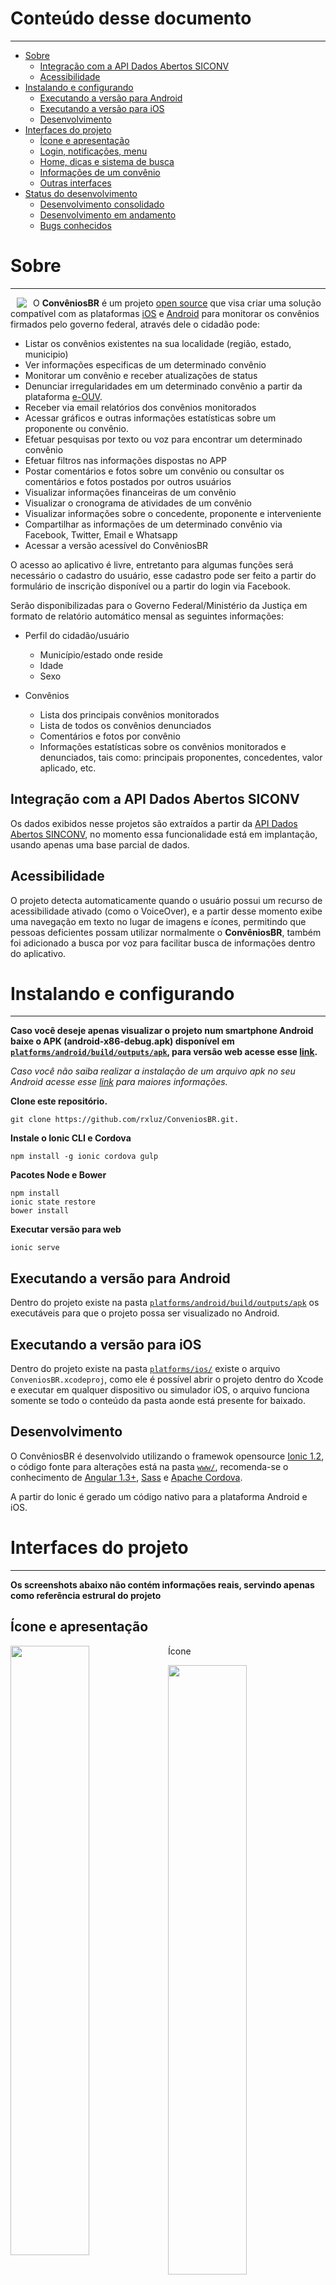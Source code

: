 # Conteúdo desse documento
--------
* [Sobre](https://github.com/rxluz/ConveniosBR#sobre)
	* [Integração com a API Dados Abertos SICONV](https://github.com/rxluz/ConveniosBR#integração-com-a-api-dados-abertos-siconv)
	* [Acessibilidade](https://github.com/rxluz/ConveniosBR#acessibilidade)
* [Instalando e configurando](https://github.com/rxluz/ConveniosBR#instalando-e-configurando)
	* [Executando a versão para Android](https://github.com/rxluz/ConveniosBR#executando-a-versão-para-android)
	* [Executando a versão para iOS](https://github.com/rxluz/ConveniosBR#executando-a-versão-para-ios)
	* [Desenvolvimento](https://github.com/rxluz/ConveniosBR#desenvolvimento)
* [Interfaces do projeto](https://github.com/rxluz/ConveniosBR#interfaces-do-projeto)
	* [Ícone e apresentação](https://github.com/rxluz/ConveniosBR#Ícone-e-apresentação)
	* [Login, notificações, menu](https://github.com/rxluz/ConveniosBR#login-notificações-menu)
	* [Home, dicas e sistema de busca](https://github.com/rxluz/ConveniosBR#home-dicas-e-sistema-de-busca)
	* [Informações de um convênio](https://github.com/rxluz/ConveniosBR#informações-de-um-convênio)
	* [Outras interfaces](https://github.com/rxluz/ConveniosBR#outras-interfaces)
* [Status do desenvolvimento](https://github.com/rxluz/ConveniosBR#desenvolvimento-consolidado)
	* [Desenvolvimento consolidado](https://github.com/rxluz/ConveniosBR#desenvolvimento-consolidado)
	* [Desenvolvimento em andamento](https://github.com/rxluz/ConveniosBR#desenvolvimento-em-andamento)
	* [Bugs conhecidos](https://github.com/rxluz/ConveniosBR#bugs-conhecidos)

# Sobre
--------
<img align=left hspace=10 src="https://github.com/rxluz/ConveniosBR/raw/master/resources/ios/icon/icon-72%402x.png"></img>

O **ConvêniosBR** é um projeto [open source](https://github.com/rxluz/ConveniosBR/blob/master/LICENSE.md) que visa criar uma solução compatível com as plataformas [iOS](https://github.com/rxluz/ConveniosBR/tree/master/platforms/ios) e [Android](https://github.com/rxluz/ConveniosBR/tree/master/platforms/android/build/outputs/apk) para monitorar os convênios firmados pelo governo federal, através dele o cidadão pode:

 * Listar os convênios existentes na sua localidade (região, estado, municipio)
 * Ver informações especificas de um determinado convênio
 * Monitorar um convênio e receber atualizações de status
 * Denunciar irregularidades em um determinado convênio a partir da plataforma [e-OUV](https://sistema.ouvidorias.gov.br/publico/Manifestacao/RegistrarManifestacao.aspx).
 * Receber via email relatórios dos convênios monitorados
 * Acessar gráficos e outras informações estatísticas sobre um proponente ou convênio.
 * Efetuar pesquisas por texto ou voz para encontrar um determinado convênio
 * Efetuar filtros nas informações dispostas no APP
 * Postar comentários e fotos sobre um convênio ou consultar os comentários e fotos postados por outros usuários
 * Visualizar informações financeiras de um convênio
 * Visualizar o cronograma de atividades de um convênio
 * Visualizar informações sobre o concedente, proponente e interveniente
 * Compartilhar as informações de um determinado convênio via Facebook, Twitter, Email e Whatsapp
 * Acessar a versão acessível do ConvêniosBR

O acesso ao aplicativo é livre, entretanto para algumas funções será necessário o cadastro do usuário, esse cadastro pode ser feito a partir do formulário de inscrição disponível ou a partir do login via Facebook.

Serão disponibilizadas para o Governo Federal/Ministério da Justiça em formato de relatório automático mensal as seguintes informações:

* Perfil do cidadão/usuário
	* Município/estado onde reside
	* Idade
	* Sexo

* Convênios
	* Lista dos principais convênios monitorados
	* Lista de todos os convênios denunciados
	* Comentários e fotos por convênio
	* Informações estatísticas sobre os convênios monitorados e denunciados, tais como: principais proponentes, concedentes, valor aplicado, etc.

## Integração com a API Dados Abertos SICONV

Os dados exibidos nesse projetos são extraídos a partir da [API Dados Abertos SINCONV](http://api.convenios.gov.br/siconv/doc/), no momento essa funcionalidade está em implantação, usando apenas uma base parcial de dados.

## Acessibilidade
O projeto detecta automaticamente quando o usuário possui um recurso de acessibilidade ativado (como o VoiceOver), e a partir desse momento exibe uma navegação em texto no lugar de imagens e ícones, permitindo que pessoas deficientes possam utilizar normalmente o **ConvêniosBR**, também foi adicionado a busca por voz para facilitar busca de informações dentro do aplicativo.


# Instalando e configurando
--------------------------

**Caso você deseje apenas visualizar o projeto num smartphone Android baixe o APK (android-x86-debug.apk) disponível em [`platforms/android/build/outputs/apk`](https://github.com/rxluz/ConveniosBR/tree/master/platforms/android/build/outputs/apk), para versão web acesse esse [link](http://api.appock.co/convenios.br/www).**

*Caso você não saiba realizar a instalação de um arquivo apk no seu Android acesse esse [link](http://www.tecmundo.com.br/tutorial/51473-android-como-instalar-aplicativos-apk.htm) para maiores informações.*

**Clone este repositório.**

    git clone https://github.com/rxluz/ConveniosBR.git.


**Instale o Ionic CLI e Cordova**

    npm install -g ionic cordova gulp

**Pacotes Node e Bower**

	npm install
	ionic state restore
	bower install

**Executar versão para web**

	ionic serve


## Executando a versão para Android

Dentro do projeto existe na pasta  [`platforms/android/build/outputs/apk`](https://github.com/rxluz/ConveniosBR/tree/master/platforms/android/build/outputs/apk) os executáveis para que o projeto possa ser visualizado no Android.


## Executando a versão para iOS

Dentro do projeto existe na pasta  [`platforms/ios/`](https://github.com/rxluz/ConveniosBR/tree/master/platforms/ios) existe o arquivo `ConveniosBR.xcodeproj`, como ele é possível abrir o projeto dentro do Xcode e executar em qualquer dispositivo ou simulador iOS, o arquivo funciona somente se todo o conteúdo da pasta aonde está presente for baixado.

## Desenvolvimento

O ConvêniosBR é desenvolvido utilizando o framewok opensource [Ionic 1.2](http://ionicframework.com/), o código fonte para alterações está na pasta [`www/`](https://github.com/rxluz/ConveniosBR/tree/master/www), recomenda-se o conhecimento de [Angular 1.3+](https://angularjs.org/), [Sass](http://sass-lang.com/) e [Apache Cordova](https://cordova.apache.org/).

A partir do Ionic é gerado um código nativo para a plataforma Android e iOS.


# Interfaces do projeto
-------------------------------------
**Os screenshots abaixo não contém informações reais, servindo apenas como referência estrural do projeto**

## Ícone e apresentação
<img src="https://raw.githubusercontent.com/rxluz/ConveniosBR/master/thumbs/thumb_IMG_2662_1024.jpg" style="float: left !important;" width=50%></img>
Ícone

<img src="https://raw.githubusercontent.com/rxluz/ConveniosBR/master/thumbs/thumb_IMG_2663_1024.jpg" style="float: right !important;" width=50%></img>
Splash screen

<img src="https://raw.githubusercontent.com/rxluz/ConveniosBR/master/thumbs/thumb_IMG_2664_1024.jpg" style="float: right !important;" width=50%></img>
Apresentação 1 (onboarding)

<img src="https://raw.githubusercontent.com/rxluz/ConveniosBR/master/thumbs/thumb_IMG_2665_1024.jpg" style="float: right !important;" width=50%></img>
Apresentação 2 (onboarding)

<img src="https://raw.githubusercontent.com/rxluz/ConveniosBR/master/thumbs/thumb_IMG_2666_1024.jpg" style="float: right !important;" width=50%></img>
Apresentação 3 (onboarding)

## Login, notificações, menu

<img src="https://raw.githubusercontent.com/rxluz/ConveniosBR/master/thumbs/thumb_IMG_2667_1024.jpg" style="float: right !important;" width=50%></img>
Identificação (Login)


<img src="https://raw.githubusercontent.com/rxluz/ConveniosBR/master/thumbs/thumb_IMG_2669_1024.jpg" style="float: right !important;" width=50%></img>
Inscrição

<img src="https://raw.githubusercontent.com/rxluz/ConveniosBR/master/thumbs/thumb_IMG_2671_1024.jpg" style="float: right !important;" width=50%></img>
Sistema de notificações

<img src="https://raw.githubusercontent.com/rxluz/ConveniosBR/master/thumbs/thumb_IMG_2678_1024.jpg" style="float: right !important;" width=50%></img>
Menu de opções rápidas

<img src="https://raw.githubusercontent.com/rxluz/ConveniosBR/master/thumbs/thumb_IMG_2670_1024.jpg" style="float: right !important;" width=50%></img>
Menu deslogado

<img src="https://raw.githubusercontent.com/rxluz/ConveniosBR/master/thumbs/thumb_IMG_2672_1024.jpg" style="float: right !important;" width=50%></img>
Menu logado

<img src="https://raw.githubusercontent.com/rxluz/ConveniosBR/master/thumbs/thumb_IMG_2673_1024.jpg" style="float: right !important;" width=50%></img>
Opções do usuário

<img src="https://raw.githubusercontent.com/rxluz/ConveniosBR/master/thumbs/thumb_IMG_2674_1024.jpg" style="float: right !important;" width=50%></img>
Editar perfil

<img src="https://raw.githubusercontent.com/rxluz/ConveniosBR/master/thumbs/thumb_IMG_2675_1024.jpg" style="float: right !important;" width=50%></img>
Alterar senha

<img src="https://raw.githubusercontent.com/rxluz/ConveniosBR/master/thumbs/thumb_IMG_2676_1024.jpg" style="float: right !important;" width=50%></img>
Cancelar conta

## Home, dicas e sistema de busca
<img src="https://raw.githubusercontent.com/rxluz/ConveniosBR/master/thumbs/thumb_IMG_2677_1024.jpg" style="float: right !important;" width=50%></img>
Tela principal (home)

<img src="https://raw.githubusercontent.com/rxluz/ConveniosBR/master/thumbs/thumb_IMG_2697_1024.jpg" style="float: right !important;" width=50%></img>
Sistema de dicas

<img src="https://raw.githubusercontent.com/rxluz/ConveniosBR/master/thumbs/thumb_IMG_2679_1024.jpg" style="float: right !important;" width=50%></img>
Formulário de busca

<img src="https://raw.githubusercontent.com/rxluz/ConveniosBR/master/thumbs/thumb_IMG_2680_1024.jpg" style="float: right !important;" width=50%></img>
Busca por voz

<img src="https://raw.githubusercontent.com/rxluz/ConveniosBR/master/thumbs/thumb_IMG_2681_1024.jpg" style="float: right !important;" width=50%></img>
Resultados da busca

## Informações de um convênio
<img src="https://raw.githubusercontent.com/rxluz/ConveniosBR/master/thumbs/thumb_IMG_2683_1024.jpg" style="float: right !important;" width=50%></img>
Visualização inicial do convênio e gráfico de cronograma de gastos

<img src="https://raw.githubusercontent.com/rxluz/ConveniosBR/master/thumbs/thumb_IMG_2686_1024.jpg" style="float: right !important;" width=50%></img>
Gráfico convênios desse proponente

<img src="https://raw.githubusercontent.com/rxluz/ConveniosBR/master/thumbs/thumb_IMG_2684_1024.jpg" style="float: right !important;" width=50%></img>
Abas de concedente, proponente e interveniente e justificativa do convênio

<img src="https://raw.githubusercontent.com/rxluz/ConveniosBR/master/thumbs/thumb_IMG_2685_1024.jpg" style="float: right !important;" width=50%></img>
Principais comentários para um convênio

<img src="https://raw.githubusercontent.com/rxluz/ConveniosBR/master/thumbs/thumb_IMG_2687_1024.jpg" style="float: right !important;" width=50%></img>
Opção para denunciar um convênio

<img src="https://raw.githubusercontent.com/rxluz/ConveniosBR/master/thumbs/thumb_IMG_2688_1024.jpg" style="float: right !important;" width=50%></img>
Informações financeiras de um convênio (inicio)

<img src="https://raw.githubusercontent.com/rxluz/ConveniosBR/master/thumbs/thumb_IMG_2689_1024.jpg" style="float: right !important;" width=50%></img>
Informações financeiras de um convênio (fim)

<img src="https://raw.githubusercontent.com/rxluz/ConveniosBR/master/thumbs/thumb_IMG_2690_1024.jpg" style="float: right !important;" width=50%></img>
Cronograma de atividades de um convênio

<img src="https://raw.githubusercontent.com/rxluz/ConveniosBR/master/thumbs/thumb_IMG_2699_1024.jpg" style="float: right !important;" width=50%></img>
Lista de todos os comentários de um convênio

<img src="https://raw.githubusercontent.com/rxluz/ConveniosBR/master/thumbs/thumb_IMG_2691_1024.jpg" style="float: right !important;" width=50%></img>
Marcar um comentário como impróprio

<img src="https://raw.githubusercontent.com/rxluz/ConveniosBR/master/thumbs/thumb_IMG_2692_1024.jpg" style="float: right !important;" width=50%></img>
Compartilhar as informações do convênio


## Outras interfaces
<img src="https://raw.githubusercontent.com/rxluz/ConveniosBR/master/thumbs/thumb_IMG_2693_1024.jpg" style="float: right !important;" width=50%></img>
Envio de feedback e solicitação de suporte

<img src="https://raw.githubusercontent.com/rxluz/ConveniosBR/master/thumbs/thumb_IMG_2694_1024.jpg" style="float: right !important;" width=50%></img>
Sobre o ConvêniosBR (inicio)

<img src="https://raw.githubusercontent.com/rxluz/ConveniosBR/master/thumbs/thumb_IMG_2695_1024.jpg" style="float: right !important;" width=50%></img>
Sobre o ConvêniosBR (fim)


<img src="https://raw.githubusercontent.com/rxluz/ConveniosBR/master/thumbs/thumb_IMG_2696_1024.jpg" style="float: right !important;" width=50%></img>
Colaboradores do ConvêniosBR




# Status do desenvolvimento
----------------------------------------------------------
## Desenvolvimento consolidado
Os seguintes itens já tiveram o seu desenvolvimento concluído:
<table>
  <tr>
    <td>id</td>
    <td>nome</td>
    <td>prioridade</td>
  </tr>
  <tr>
    <td>1</td>
    <td>Identificação via email e senha</td>
    <td>Alta</td>
  </tr>
 <tr>
    <td>2</td>
    <td>Identificação via facebook</td>
    <td>Média</td>
  </tr>
 <tr>
    <td>3</td>
    <td>Formulário de inscrição integrado ao Facebook</td>
    <td>Alto</td>
  </tr>
 <tr>
    <td>4</td>
    <td>Alterar minha senha</td>
    <td>Alto</td>
  </tr>
 <tr>
    <td>5</td>
    <td>Sair</td>
    <td>Alto</td>
  </tr>
 <tr>
    <td>6</td>
    <td>Notificações internas (toast)</td>
    <td>Alto</td>
  </tr>
   <tr>
    <td>7</td>
    <td>Interfaces bem-vindo (onboarding)</td>
    <td>Média</td>
  </tr>
   <tr>
    <td>8</td>
    <td>Lista de convênios próximo (home)</td>
    <td>Alto</td>
  </tr>
  <tr>
    <td>9</td>
    <td>Lista de convênios monitorados</td>
    <td>Alto</td>
  </tr>
  <tr>
    <td>11</td>
    <td>Sistema de dicas (tips)</td>
    <td>Média</td>
  </tr>
  <tr>
    <td>12</td>
    <td>Busca por voz</td>
    <td>Média</td>
  </tr>
  <tr>
    <td>13</td>
    <td>Menu</td>
    <td>Alta</td>
  </tr>
  <tr>
    <td>14</td>
    <td>Informações gerais do convênio</td>
    <td>Alta</td>
  </tr>
  <tr>
    <td>15</td>
    <td>Gráfico Cronograma de Gastos</td>
    <td>Média</td>
  </tr>
  <tr>
    <td>15</td>
    <td>Gráfico Convênios do Proponente por ano</td>
    <td>Média</td>
  </tr>
  <tr>
    <td>16</td>
    <td>Informações financeiras do convênio</td>
    <td>Média</td>
  </tr>
  <tr>
    <td>17</td>
    <td>Cronograma do convênio</td>
    <td>Média</td>
  </tr>
  <tr>
    <td>18</td>
    <td>Compartilhar o convênio no Facebook, Twitter, Whatsapp e Email</td>
    <td>Média</td>
  </tr>
 <tr>
    <td>19</td>
    <td>Visualizar os comentários</td>
    <td>Alta</td>
  </tr>
 <tr>
    <td>20</td>
    <td>Feedback e suporte</td>
    <td>Alta</td>
  </tr>
 <tr>
    <td>20</td>
    <td>Sobre o ConvêniosBR</td>
    <td>Baixa</td>
  </tr>
 <tr>
    <td>20</td>
    <td>Lista de colaboradores</td>
    <td>Baixa</td>
  </tr>
</table>



## Desenvolvimento em andamento

<table>
  <tr>
    <td>id</td>
    <td>nome</td>
    <td>prioridade</td>
  </tr>
  <tr>
    <td>21</td>
    <td>Consolidação da identidade visual, padronização de cores e estilos das interfaces</td>
    <td>Média</td>
  </tr>
  <tr>
    <td>22</td>
    <td>Integração com a API Dados Abertos Sinconv</td>
    <td>Alta</td>
  </tr>
  <tr>
    <td>23</td>
    <td>Algoritmo da Busca</td>
    <td>Alta</td>
  </tr>
  <tr>
    <td>24</td>
    <td>Filtrar resultados</td>
    <td>Alta</td>
  </tr>
  <tr>
    <td>25</td>
    <td>Consolidação da acessibilidade em todas as interfaces</td>
    <td>Alta</td>
  </tr>
  <tr>
    <td>26</td>
    <td>Envio do email de monitoramento para usuários inscritos</td>
    <td>Alta</td>
  </tr>
  <tr>
    <td>26</td>
    <td>Gerenciar comentários (adicionar, gostar, denunciar, excluir)</td>
    <td>Alta</td>
  </tr>
  <tr>
    <td>27</td>
    <td>API para o banco de dados de informações especificas</td>
    <td>Alta</td>
  </tr>
  <tr>
    <td>27</td>
    <td>API para o banco de dados de informações especificas</td>
    <td>Alta</td>
  </tr>
  <tr>
    <td>28</td>
    <td>Vídeo de divulgação do projeto</td>
    <td>Média</td>
  </tr>
  <tr>
    <td>29</td>
    <td>Redes sociais</td>
    <td>Média</td>
  </tr>
</table>


## Bugs conhecidos

<table>
  <tr>
    <td>id</td>
    <td>nome</td>
    <td>prioridade</td>
  </tr>
  <tr>
    <td>1</td>
    <td>Ao clicar em um botão o botão pode ficar invisível</td>
    <td>Alta</td>
  </tr>
  <tr>
    <td>2</td>
    <td>O teclado não é exibido quando a busca é exibida ou permanece ligado apos a busca ser finalizada</td>
    <td>Alta</td>
  </tr>
  <tr>
    <td>3</td>
    <td>O menu de opções rápidas aparece em interfaces internas</td>
    <td>Média</td>
  </tr>
  <tr>
    <td>3</td>
    <td>Ao clicar em um convênio as vezes o mesmo não é carregado</td>
    <td>Alta</td>
  </tr>
  <tr>
    <td>4</td>
    <td>Os gráficos não são exibidos quando se aciona um segundo convênio (é necessário fechar o aplicativo e abrir novamente)</td>
    <td>Alta</td>
  </tr>
  <tr>
    <td>4</td>
    <td>O titulo de algumas interfaces aparece descentralizado</td>
    <td>Média</td>
  </tr>

  <tr>
    <td>5</td>
    <td>As opções de login e inscreva-se aparecem na tela de apresentação mesmo que o usuário esteja logado</td>
    <td>Alta</td>
  </tr>
  <tr>
    <td>6</td>
    <td>Ao clicar em compartilhar a tela de compartilhamento as vezes aparece duplicada</td>
    <td>Alta</td>
  </tr>
  <tr>
    <td>7</td>
    <td>O botão curtir aparece ativado para todos os comentários</td>
    <td>Alta</td>
  </tr>
  <tr>
    <td>8</td>
    <td>A opção fechar informações sobre status da acessibilidade não funciona corretamente</td>
    <td>Média</td>
  </tr>
 </table>
